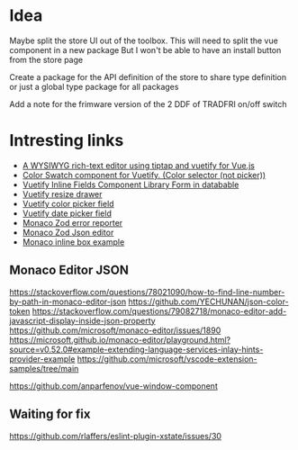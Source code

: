 # Idea

Maybe split the store UI out of the toolbox.
This will need to split the vue component in a new package
But I won't be able to have an install button from the store page

Create a package for the API definition of the store to share type definition or just a global type package for all packages

Add a note for the frimware version of the 2 DDF of TRADFRI on/off switch

# Intresting links

- [A WYSIWYG rich-text editor using tiptap and vuetify for Vue.js](https://www.npmjs.com/package/vuetify-pro-tiptap)
- [Color Swatch component for Vuetify. (Color selector (not picker))](https://github.com/logue/vuetify-swatches)
- [Vuetify Inline Fields Component Library Form in databable](https://webdevnerdstuff.github.io/vuetify-inline-fields/)
- [Vuetify resize drawer](https://webdevnerdstuff.github.io/vuetify-resize-drawer/#example)
- [Vuetify color picker field](https://webdevnerdstuff.github.io/vuetify-color-field/)
- [Vuetify date picker field](https://webdevnerdstuff.github.io/vuetify-date-field/)
- [Monaco Zod error reporter](https://github.com/MonoidDev/zod-toolkit/blob/master/packages/zod-monaco-reporter/src/ZodMonacoReporter.tsx)
- [Monaco Zod Json editor](https://github.com/baranwang/monaco-enhancer)
- [Monaco inline box example](https://microsoft.github.io/monaco-editor/playground.html?source=v0.36.1#example-interacting-with-the-editor-listening-to-mouse-events)

## Monaco Editor JSON
https://stackoverflow.com/questions/78021090/how-to-find-line-number-by-path-in-monaco-editor-json
https://github.com/YECHUNAN/json-color-token
https://stackoverflow.com/questions/79082718/monaco-editor-add-javascript-display-inside-json-property
https://github.com/microsoft/monaco-editor/issues/1890
https://microsoft.github.io/monaco-editor/playground.html?source=v0.52.0#example-extending-language-services-inlay-hints-provider-example
https://github.com/microsoft/vscode-extension-samples/tree/main

https://github.com/anparfenov/vue-window-component

## Waiting for fix
https://github.com/rlaffers/eslint-plugin-xstate/issues/30

